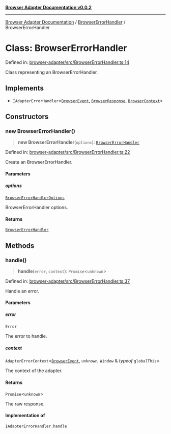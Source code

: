 [**Browser Adapter Documentation v0.0.2**](../../README.md)

***

[Browser Adapter Documentation](../../modules.md) / [BrowserErrorHandler](../README.md) / BrowserErrorHandler

# Class: BrowserErrorHandler

Defined in: [browser-adapter/src/BrowserErrorHandler.ts:14](https://github.com/stonemjs/browser-adapter/blob/c3427cc529e8929bb73bcc39b402c0bfd995379e/src/BrowserErrorHandler.ts#L14)

Class representing an BrowserErrorHandler.

## Implements

- `IAdapterErrorHandler`\<[`BrowserEvent`](../../declarations/type-aliases/BrowserEvent.md), [`BrowserResponse`](../../declarations/type-aliases/BrowserResponse.md), [`BrowserContext`](../../declarations/type-aliases/BrowserContext.md)\>

## Constructors

### new BrowserErrorHandler()

> **new BrowserErrorHandler**(`options`): [`BrowserErrorHandler`](BrowserErrorHandler.md)

Defined in: [browser-adapter/src/BrowserErrorHandler.ts:22](https://github.com/stonemjs/browser-adapter/blob/c3427cc529e8929bb73bcc39b402c0bfd995379e/src/BrowserErrorHandler.ts#L22)

Create an BrowserErrorHandler.

#### Parameters

##### options

[`BrowserErrorHandlerOptions`](../interfaces/BrowserErrorHandlerOptions.md)

BrowserErrorHandler options.

#### Returns

[`BrowserErrorHandler`](BrowserErrorHandler.md)

## Methods

### handle()

> **handle**(`error`, `context`): `Promise`\<`unknown`\>

Defined in: [browser-adapter/src/BrowserErrorHandler.ts:37](https://github.com/stonemjs/browser-adapter/blob/c3427cc529e8929bb73bcc39b402c0bfd995379e/src/BrowserErrorHandler.ts#L37)

Handle an error.

#### Parameters

##### error

`Error`

The error to handle.

##### context

`AdapterErrorContext`\<[`BrowserEvent`](../../declarations/type-aliases/BrowserEvent.md), `unknown`, `Window` & *typeof* `globalThis`\>

The context of the adapter.

#### Returns

`Promise`\<`unknown`\>

The raw response.

#### Implementation of

`IAdapterErrorHandler.handle`
